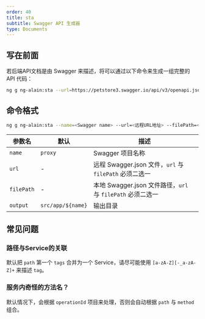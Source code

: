 ```yaml
---
order: 40
title: sta
subtitle: Swagger API 生成器
type: Documents
---
```


## 写在前面

若后端API文档是由 Swagger 来描述，将可以通过以下命令来生成一组完整的 API 代码：

```bash
ng g ng-alain:sta --url=https://petstore3.swagger.io/api/v3/openapi.json 
```

## 命令格式

```bash
ng g ng-alain:sta --name=<Swagger name> --url=<远程URL地址> --filePath=<本地Swagger.json文件> --output=<输出路径>
```

| 参数名 | 默认 | 描述 |
|-----|----|----|
| `name` | `proxy` | Swagger 项目名称 |
| `url` | - | 远程 Swagger.json 文件，`url` 与 `filePath` 必须二选一 |
| `filePath` | - | 本地 Swagger.json 文件路径，`url` 与 `filePath` 必须二选一 |
| `output` | `src/app/${name}` | 输出目录 |

## 常见问题

### 路径与Service的关联

默认把 `path` 第一个 `tags` 合并为一个 Service，请尽可能使用 `[a-zA-Z][-_a-zA-Z]+` 来描述 `tag`。

### 服务内奇怪的方法名？

默认情况下，会根据 `operationId` 项目来处理，否则会自动根据 `path` 与 `method` 组合。
